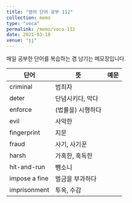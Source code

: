 ```yaml
---
title: "영어 단어 공부 112"
collection: memo
type: "voca"
permalink: /memo/voca-112
date: 2021-03-18
venue: "jj"
---
```


매일 공부한 단어를 복습하는 겸 남기는 메모장입니다.

| 단어 | 뜻 | 예문 | 
| --------         | ------ | ------------------------------------------------------------ |
| criminal | 범죄자 |  |
| deter | 단념시키다, 막다 |  |
| enforce | (법률을) 시행하다 |  |
| evil | 사악한 |  |
| fingerprint | 지문 |  |
| fraud | 사기, 사기꾼 |  |
| harsh | 가혹한, 혹독한 |  |
| hit-and-run | 뺑소니 |  |
| impose a fine | 벌금을 부과하다 |  |
| imprisonment | 투옥, 수감 |  |
























































